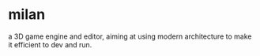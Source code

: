 # milan
a 3D game engine and editor, aiming at using modern architecture to make it efficient to dev and run.  
